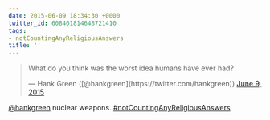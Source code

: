 ```yaml
---
date: 2015-06-09 18:34:30 +0000
twitter_id: 608401814648721410
tags:
- notCountingAnyReligiousAnswers
title: ''
---
```


<blockquote class="twitter-tweet"><p lang="en" dir="ltr">What do you think was the worst idea humans have ever had?</p>&mdash; Hank Green ([@hankgreen](https://twitter.com/hankgreen)) <a href="https://twitter.com/hankgreen/status/608399768906301441?ref_src=twsrc%5Etfw">June 9, 2015</a></blockquote>
<script async src="https://platform.twitter.com/widgets.js" charset="utf-8"></script>

[@hankgreen](https://twitter.com/hankgreen) nuclear weapons. [#notCountingAnyReligiousAnswers](https://twitter.com/hashtag/notCountingAnyReligiousAnswers)
